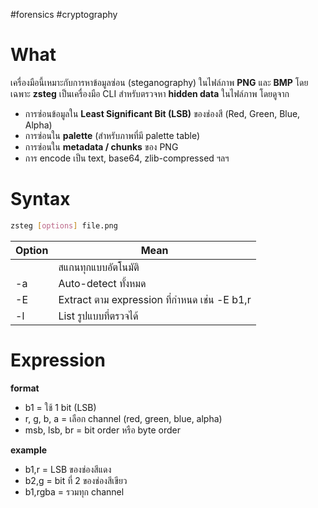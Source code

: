 #forensics #cryptography 
# What
เครื่องมือนี้เหมาะกับการหาข้อมูลซ่อน (steganography) ในไฟล์ภาพ **PNG** และ **BMP** โดยเฉพาะ
**zsteg** เป็นเครื่องมือ CLI สำหรับตรวจหา **hidden data** ในไฟล์ภาพ โดยดูจาก
- การซ่อนข้อมูลใน **Least Significant Bit (LSB)** ของช่องสี (Red, Green, Blue, Alpha)
- การซ่อนใน **palette** (สำหรับภาพที่มี palette table)
- การซ่อนใน **metadata / chunks** ของ PNG
- การ encode เป็น text, base64, zlib-compressed ฯลฯ
# Syntax
```bash
zsteg [options] file.png
```

| Option    | Mean                                         |
| --------- | -------------------------------------------- |
|           | สแกนทุกแบบอัตโนมัติ                          |
| -a        | Auto-detect ทั้งหมด                          |
| -E <expr> | Extract ตาม expression ที่กำหนด เช่น -E b1,r |
| -l        | List รูปแบบที่ตรวจได้                        |
# Expression
**format**
- b1 = ใช้ 1 bit (LSB)
- r, g, b, a = เลือก channel (red, green, blue, alpha)
- msb, lsb, br = bit order หรือ byte order

**example**
- b1,r = LSB ของช่องสีแดง
- b2,g = bit ที่ 2 ของช่องสีเขียว
- b1,rgba = รวมทุก channel